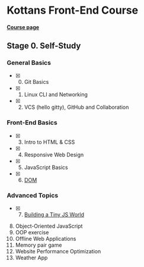 # Kottans Front-End Course

#### [Course page](https://github.com/kottans/frontend)

## Stage 0. Self-Study

### General Basics

- [x] 0. Git Basics
- [x] 1. Linux CLI and Networking
- [x] 2. VCS (hello gitty), GitHub and Collaboration

### Front-End Basics

- [x] 3. Intro to HTML&nbsp;&amp;&nbsp;CSS
- [x] 4. Responsive Web Design
- [x] 5. JavaScript Basics
- [x] 6. [DOM](https://github.com/KurosavaAkira/kottans-frontend/tree/master/task_js_dom)

### Advanced Topics

- [x]  7. [Building a Tiny JS World](https://github.com/KurosavaAkira/kottans-frontend/tree/master/task_js-pre-oop)
 8. Object-Oriented JavaScript
 9. OOP exercise
 10. Offline Web Applications
 11. Memory pair game 
 12. Website Performance Optimization
 13. Weather App 

